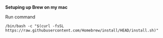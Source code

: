 **Setuping up Brew on my mac**

Run command

    /bin/bash -c "$(curl -fsSL https://raw.githubusercontent.com/Homebrew/install/HEAD/install.sh)"

